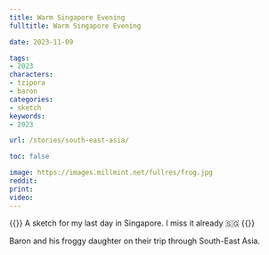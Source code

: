 ```yaml
---
title: Warm Singapore Evening
fulltitle: Warm Singapore Evening

date: 2023-11-09

tags:
- 2023
characters:
- tzipora
- baron
categories:
- sketch
keywords:
- 2023

url: /stories/south-east-asia/

toc: false

image: https://images.millmint.net/fullres/frog.jpg
reddit:
print:
video:
---
```

{{<note caption>}}
A sketch for my last day in Singapore. I miss it already 🇸🇬
{{</note>}}

Baron and his froggy daughter on their trip through South-East Asia.

